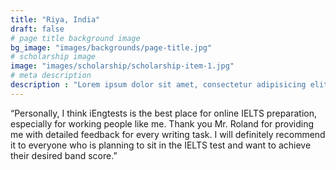 ```yaml
---
title: "Riya, India"
draft: false
# page title background image
bg_image: "images/backgrounds/page-title.jpg"
# scholarship image
image: "images/scholarship/scholarship-item-1.jpg"
# meta description
description : "Lorem ipsum dolor sit amet, consectetur adipisicing elit, sed do eiusmod tempor incididunt ut labore. dolore magna aliqua. Ut enim ad minim veniam, quis nostrud."
---
```


“Personally, I think iEngtests is the best place for online IELTS preparation, especially for working people like me. Thank you Mr. Roland for providing me with detailed feedback for every writing task. I will definitely recommend it to everyone who is planning to sit in the IELTS test and want to achieve their desired band score.”